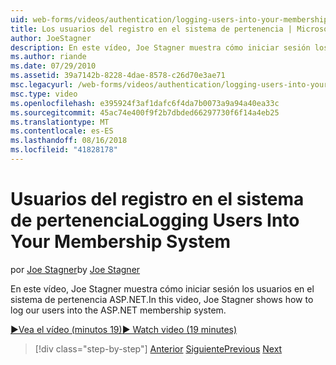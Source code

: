 ```yaml
---
uid: web-forms/videos/authentication/logging-users-into-your-membership-system
title: Los usuarios del registro en el sistema de pertenencia | Microsoft Docs
author: JoeStagner
description: En este vídeo, Joe Stagner muestra cómo iniciar sesión los usuarios en el sistema de pertenencia ASP.NET.
ms.author: riande
ms.date: 07/29/2010
ms.assetid: 39a7142b-8228-4dae-8578-c26d70e3ae71
msc.legacyurl: /web-forms/videos/authentication/logging-users-into-your-membership-system
msc.type: video
ms.openlocfilehash: e395924f3af1dafc6f4da7b0073a9a94a40ea33c
ms.sourcegitcommit: 45ac74e400f9f2b7dbded66297730f6f14a4eb25
ms.translationtype: MT
ms.contentlocale: es-ES
ms.lasthandoff: 08/16/2018
ms.locfileid: "41828178"
---
```

<a name="logging-users-into-your-membership-system"></a><span data-ttu-id="12cc2-103">Usuarios del registro en el sistema de pertenencia</span><span class="sxs-lookup"><span data-stu-id="12cc2-103">Logging Users Into Your Membership System</span></span>
====================
<span data-ttu-id="12cc2-104">por [Joe Stagner](https://github.com/JoeStagner)</span><span class="sxs-lookup"><span data-stu-id="12cc2-104">by [Joe Stagner](https://github.com/JoeStagner)</span></span>

<span data-ttu-id="12cc2-105">En este vídeo, Joe Stagner muestra cómo iniciar sesión los usuarios en el sistema de pertenencia ASP.NET.</span><span class="sxs-lookup"><span data-stu-id="12cc2-105">In this video, Joe Stagner shows how to log our users into the ASP.NET membership system.</span></span>

[<span data-ttu-id="12cc2-106">&#9654;Vea el vídeo (minutos 19)</span><span class="sxs-lookup"><span data-stu-id="12cc2-106">&#9654; Watch video (19 minutes)</span></span>](https://channel9.msdn.com/Blogs/ASP-NET-Site-Videos/logging-users-into-your-membership-system)

> [!div class="step-by-step"]
> <span data-ttu-id="12cc2-107">[Anterior](adding-users-to-your-membership-system.md)
> [Siguiente](implement-the-registration-verification-pattern.md)</span><span class="sxs-lookup"><span data-stu-id="12cc2-107">[Previous](adding-users-to-your-membership-system.md)
[Next](implement-the-registration-verification-pattern.md)</span></span>
